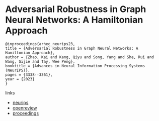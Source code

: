 # Adversarial Robustness in Graph Neural Networks: A Hamiltonian Approach

```
@inproceedings{arhec_neurips23,
title = {Adversarial Robustness in Graph Neural Networks: A Hamiltonian Approach},
author = {Zhao, Kai and Kang, Qiyu and Song, Yang and She, Rui and Wang, Sijie and Tay, Wee Peng},
booktitle = {Advances in Neural Information Processing Systems (NeurIPS)},
pages = {3338--3361},
year = {2023}
}
```

links
- [neurips](https://nips.cc/Conferences/2023/Schedule?showEvent=69981)
- [openreview](https://openreview.net/forum?id=xtADRDRsM2)
- [proceedings](https://papers.nips.cc//paper_files/paper/2023/hash/0a443a000e1cb2281480b3bac395b3b8-Abstract-Conference.html)
